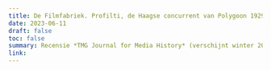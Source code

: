 ```yaml
---
title: De Filmfabriek. Profilti, de Haagse concurrent van Polygoon 1929-1933 
date: 2023-06-11
draft: false
toc: false
summary: Recensie *TMG Journal for Media History* (verschijnt winter 2023)
link:
---
```


